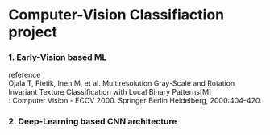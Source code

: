 # Computer-Vision Classifiaction project
### 1. Early-Vision based ML 
reference  
Ojala T, Pietik, Inen M, et al. Multiresolution Gray-Scale and Rotation Invariant Texture Classification with Local Binary Patterns[M]  
: Computer Vision - ECCV 2000. Springer Berlin Heidelberg, 2000:404-420.


### 2. Deep-Learning based CNN architecture
